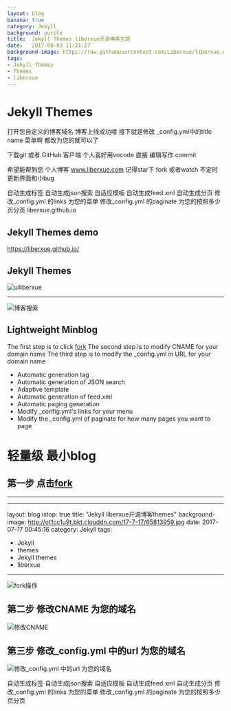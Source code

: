 ```yaml
---
layout: blog
banana: true
category: Jekyll
background: purple
title:  Jekyll Themes liberxue开源博客主题
date:   2017-08-03 11:21:27
background-image: https://raw.githubusercontent.com/Liberxue/liberxue.github.io/master/thumbnails/ui.jpg
tags:
- Jekyll Themes
- Themes
- liberxue
---
```


# Jekyll Themes
打开您自定义的博客域名 博客上线成功喽 接下就是修改 _config.yml中的title name 菜单啊 都改为您的就可以了

下载git 或者 GitHub 客户端 个人喜好用vocode 直接 编辑写作 commit

希望能帮到您 个人博客 www.liberxue.com 记得star下 fork 或者watch 不定时更新界面和小bug

自动生成标签 自动生成json搜索 自适应模板 自动生成feed.xml 自动生成分页 修改_config.yml 的links 为您的菜单 修改_config.yml 的paginate 为您的按照多少页分页
 liberxue.github.io 
## Jekyll Themes demo 
 
https://liberxue.github.io/

Jekyll Themes
----------

![uiliberxue][1]

  [1]: https://raw.githubusercontent.com/Liberxue/liberxue.github.io/master/thumbnails/ui.jpg
 
 ----------
![博客搜索][2]

  [2]: https://raw.githubusercontent.com/Liberxue/liberxue.github.io/master/thumbnails/01.gif
  
## Lightweight Minblog

 The first step is to click [fork][6]
 The second step is to modify CNAME for your domain name
 The third step is to modify the _config.yml in URL for your domain name

- Automatic generation tag
- Automatic generation of JSON search
- Adaptive template
- Automatic generation of feed.xml
- Automatic paging generation
- Modify _config.yml's links for your menu
- Modify the _config.yml of paginate for how many pages you want to page


# 轻量级 最小blog 
## 第一步 点击[fork][6]
 
 [6]: https://github.com/Liberxue/liberxue.github.io#fork-destination-box
 
----
---
layout: blog
istop: true
title: "Jekyll liberxue开源博客themes"
background-image: http://ot1cc1u9t.bkt.clouddn.com/17-7-17/65813959.jpg
date:  2017-07-17 00:45:16
category: Jekyll
tags:
- Jekyll
- themes
- Jekyll themes
- liberxue
---

![fork操作][3]

  [3]: https://raw.githubusercontent.com/Liberxue/liberxue.github.io/master/thumbnails/02.gif
  

## 第二步 修改CNAME 为您的域名

![修改CNAME][4]

  [4]: https://raw.githubusercontent.com/Liberxue/liberxue.github.io/master/thumbnails/04.gif
  


## 第三步 修改_config.yml 中的url 为您的域名

![修改_config.yml 中的url 为您的域名][5]

  [5]: https://raw.githubusercontent.com/Liberxue/liberxue.github.io/master/thumbnails/04.gif
  

自动生成标签
自动生成json搜索
自适应模板
自动生成feed.xml
自动生成分页
修改_config.yml 的links 为您的菜单
修改_config.yml  的paginate 为您的按照多少页分页


